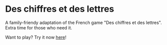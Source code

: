 # Des chiffres et des lettres

A family-friendy adaptation of the French game "Des chiffres et des lettres". Extra time for those who need it.

Want to play? Try it now [here](https://chiffresetlettres.louisguichard.fr)!